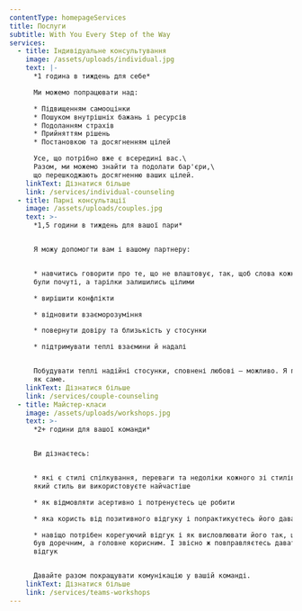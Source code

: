 ```yaml
---
contentType: homepageServices
title: Послуги
subtitle: With You Every Step of the Way
services:
  - title: Індивідуальне консультування
    image: /assets/uploads/individual.jpg
    text: |-
      *1 година в тиждень для себе*

      Ми можемо попрацювати над:

      * Підвищенням самооцінки
      * Пошуком внутрішніх бажань і ресурсів
      * Подоланням страхів
      * Прийняттям рішень​
      * Постановкою та досягненням цілей

      Усе, що потрібно вже є всередині вас.\
      Разом, ми можемо знайти та подолати бар'єри,\
      що перешкоджають досягненню ваших цілей.
    linkText: Дізнатися більше
    link: /services/individual-counseling
  - title: Парні консультації
    image: /assets/uploads/couples.jpg
    text: >-
      *1,5 години в тиждень для вашої пари*


      Я можу допомогти вам і вашому партнеру:


      * навчитись говорити про те, що не влаштовує, так, щоб слова кожного з вас
      були почуті, а тарілки залишились цілими

      * вирішити конфлікти

      * відновити взаєморозуміння

      * повернути довіру та близькість у стосунки

      * підтримувати теплі взаємини й надалі


      Побудувати теплі надійні стосунки, сповнені любові – можливо. Я покажу вам
      як саме.
    linkText: Дізнатися більше
    link: /services/couple-counseling
  - title: Майстер-класи
    image: /assets/uploads/workshops.jpg
    text: >-
      *2+ години для вашої команди*


      Ви дізнаєтесь:


      * які є стилі спілкування, переваги та недоліки кожного зі стилів. А також
      який стиль ви використовуєте найчастіше

      * як відмовляти асертивно і потренуєтесь це робити

      * яка користь від позитивного відгуку і попрактикуєтесь його давати

      * навіщо потрібен корегуючий відгук і як висловлювати його так, щоб він
      був доречним, а головне корисним. І звісно ж повправляєтесь давати такий
      відгук


      Давайте разом покращувати комунікацію у вашій команді.
    linkText: Дізнатися більше
    link: /services/teams-workshops
---
```

